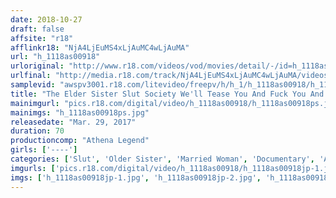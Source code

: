```yaml
---
date: 2018-10-27
draft: false
affsite: "r18"
afflinkr18: "NjA4LjEuMS4xLjAuMC4wLjAuMA"
url: "h_1118as00918"
urloriginal: "http://www.r18.com/videos/vod/movies/detail/-/id=h_1118as00918"
urlfinal: "http://media.r18.com/track/NjA4LjEuMS4xLjAuMC4wLjAuMA/videos/vod/movies/detail/-/id=h_1118as00918"
samplevid: "awspv3001.r18.com/litevideo/freepv/h/h_1/h_1118as00918/h_1118as00918_dmb_s.mp4"
title: "The Elder Sister Slut Society We'll Tease You And Fuck You And Suck You Down To The Hilt!"
mainimgurl: "pics.r18.com/digital/video/h_1118as00918/h_1118as00918ps.jpg"
mainimgs: "h_1118as00918ps.jpg"
releasedate: "Mar. 29, 2017"
duration: 70
productioncomp: "Athena Legend"
girls: ['----']
categories: ['Slut', 'Older Sister', 'Married Woman', 'Documentary', 'Amateur', 'Nymphomaniac']
imgurls: ['pics.r18.com/digital/video/h_1118as00918/h_1118as00918jp-1.jpg', 'pics.r18.com/digital/video/h_1118as00918/h_1118as00918jp-2.jpg', 'pics.r18.com/digital/video/h_1118as00918/h_1118as00918jp-3.jpg', 'pics.r18.com/digital/video/h_1118as00918/h_1118as00918jp-4.jpg', 'pics.r18.com/digital/video/h_1118as00918/h_1118as00918jp-5.jpg', 'pics.r18.com/digital/video/h_1118as00918/h_1118as00918jp-6.jpg', 'pics.r18.com/digital/video/h_1118as00918/h_1118as00918jp-7.jpg', 'pics.r18.com/digital/video/h_1118as00918/h_1118as00918jp-8.jpg', 'pics.r18.com/digital/video/h_1118as00918/h_1118as00918jp-9.jpg', 'pics.r18.com/digital/video/h_1118as00918/h_1118as00918jp-10.jpg', 'pics.r18.com/digital/video/h_1118as00918/h_1118as00918jp-11.jpg', 'pics.r18.com/digital/video/h_1118as00918/h_1118as00918jp-12.jpg', 'pics.r18.com/digital/video/h_1118as00918/h_1118as00918jp-13.jpg', 'pics.r18.com/digital/video/h_1118as00918/h_1118as00918jp-14.jpg', 'pics.r18.com/digital/video/h_1118as00918/h_1118as00918jp-15.jpg', 'pics.r18.com/digital/video/h_1118as00918/h_1118as00918jp-16.jpg', 'pics.r18.com/digital/video/h_1118as00918/h_1118as00918jp-17.jpg', 'pics.r18.com/digital/video/h_1118as00918/h_1118as00918jp-18.jpg', 'pics.r18.com/digital/video/h_1118as00918/h_1118as00918jp-19.jpg', 'pics.r18.com/digital/video/h_1118as00918/h_1118as00918jp-20.jpg']
imgs: ['h_1118as00918jp-1.jpg', 'h_1118as00918jp-2.jpg', 'h_1118as00918jp-3.jpg', 'h_1118as00918jp-4.jpg', 'h_1118as00918jp-5.jpg', 'h_1118as00918jp-6.jpg', 'h_1118as00918jp-7.jpg', 'h_1118as00918jp-8.jpg', 'h_1118as00918jp-9.jpg', 'h_1118as00918jp-10.jpg', 'h_1118as00918jp-11.jpg', 'h_1118as00918jp-12.jpg', 'h_1118as00918jp-13.jpg', 'h_1118as00918jp-14.jpg', 'h_1118as00918jp-15.jpg', 'h_1118as00918jp-16.jpg', 'h_1118as00918jp-17.jpg', 'h_1118as00918jp-18.jpg', 'h_1118as00918jp-19.jpg', 'h_1118as00918jp-20.jpg']
---
```

